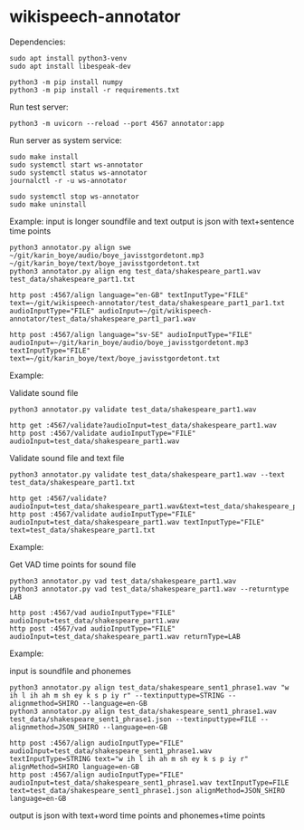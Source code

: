 # wikispeech-annotator

Dependencies:
```
sudo apt install python3-venv
sudo apt install libespeak-dev
```
```
python3 -m pip install numpy
python3 -m pip install -r requirements.txt 
```

Run test server:
```
python3 -m uvicorn --reload --port 4567 annotator:app
```

Run server as system service:
```
sudo make install
sudo systemctl start ws-annotator
sudo systemctl status ws-annotator
journalctl -r -u ws-annotator

sudo systemctl stop ws-annotator
sudo make uninstall
```



Example:
input is longer soundfile and text
output is json with text+sentence time points

```
python3 annotator.py align swe ~/git/karin_boye/audio/boye_javisstgordetont.mp3 ~/git/karin_boye/text/boye_javisstgordetont.txt
python3 annotator.py align eng test_data/shakespeare_part1.wav test_data/shakespeare_part1.txt
```

```
http post :4567/align language="en-GB" textInputType="FILE" text=~/git/wikispeech-annotator/test_data/shakespeare_part1_par1.txt audioInputType="FILE" audioInput=~/git/wikispeech-annotator/test_data/shakespeare_part1_par1.wav

http post :4567/align language="sv-SE" audioInputType="FILE" audioInput=~/git/karin_boye/audio/boye_javisstgordetont.mp3 textInputType="FILE" text=~/git/karin_boye/text/boye_javisstgordetont.txt
```


Example:

Validate sound file

```
python3 annotator.py validate test_data/shakespeare_part1.wav
```
```
http get :4567/validate?audioInput=test_data/shakespeare_part1.wav
http post :4567/validate audioInputType="FILE" audioInput=test_data/shakespeare_part1.wav
```

Validate sound file and text file

```
python3 annotator.py validate test_data/shakespeare_part1.wav --text test_data/shakespeare_part1.txt
```
```
http get :4567/validate?audioInput=test_data/shakespeare_part1.wav&text=test_data/shakespeare_part1.txt
http post :4567/validate audioInputType="FILE" audioInput=test_data/shakespeare_part1.wav textInputType="FILE" text=test_data/shakespeare_part1.txt
```

Example:

Get VAD time points for sound file

```
python3 annotator.py vad test_data/shakespeare_part1.wav
python3 annotator.py vad test_data/shakespeare_part1.wav --returntype LAB
```


```
http post :4567/vad audioInputType="FILE" audioInput=test_data/shakespeare_part1.wav
http post :4567/vad audioInputType="FILE" audioInput=test_data/shakespeare_part1.wav returnType=LAB
```




Example:

input is soundfile and phonemes

```
python3 annotator.py align test_data/shakespeare_sent1_phrase1.wav "w ih l ih ah m sh ey k s p iy r" --textinputtype=STRING --alignmethod=SHIRO --language=en-GB
python3 annotator.py align test_data/shakespeare_sent1_phrase1.wav test_data/shakespeare_sent1_phrase1.json --textinputtype=FILE --alignmethod=JSON_SHIRO --language=en-GB
```

```
http post :4567/align audioInputType="FILE" audioInput=test_data/shakespeare_sent1_phrase1.wav textInputType=STRING text="w ih l ih ah m sh ey k s p iy r" alignMethod=SHIRO language=en-GB
http post :4567/align audioInputType="FILE" audioInput=test_data/shakespeare_sent1_phrase1.wav textInputType=FILE text=test_data/shakespeare_sent1_phrase1.json alignMethod=JSON_SHIRO language=en-GB 
```



output is json with text+word time points and phonemes+time points
